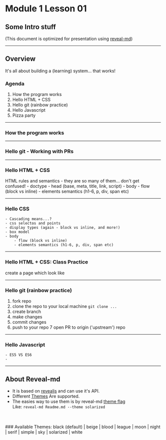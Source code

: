 # Module 1 Lesson 01
## Some Intro stuff
(This document is optimized for presentation using [reveal-md](https://github.com/webpro/reveal-md))

---

## Overview
It's all about building a (learning) system... that works!

### Agenda
1. How the program works
2. Hello HTML + CSS
3. Hello git (rainbow practice)
4. Hello Javascript
5. Pizza party

---

### How the program works

---

### Hello git - Working with PRs

---

### Hello HTML + CSS
HTML rules and semantics
    - they are so many of them... don't get confused!
    - doctype
    - head (base, meta, title, link, script)
    - body
        - flow (block vs inline)
        - elements semantics (h1-6, p, div, span etc)


---

### Hello CSS
    - Cascading means...?
    - css selectos and points
    - display types (again - block vs inline, and more!)
    - box model
    - body
        - flow (block vs inline)
        - elements semantics (h1-6, p, div, span etc)



---

### Hello HTML + CSS: Class Practice
create a page which look like 

---

### Hello git (rainbow practice)
1. fork repo
2. clone the repo to your local machine `git clone ...`
3. create branch
4. make changes
5. commit changes
6. push to your repo
7 open PR to origin ('upstream') repo



---

### Hello Javascript
    - ES5 VS ES6
    - 
    
---

## About Reveal-md
* It is based on [revealjs](https://github.com/hakimel/reveal.js) and can use it's API.
* Different [Themes](https://github.com/hakimel/reveal.js/tree/master/css/theme) Are supported.
* The easies way to use them is by reveal-md [theme flag](https://github.com/webpro/reveal-md#theme) <br>
Like:
`reveal-md Readme.md --theme solarized`
<br>
<br>
### Available Themes:
black (default) | beige | blood | league | moon | night | serif | simple | sky | solarized | white
